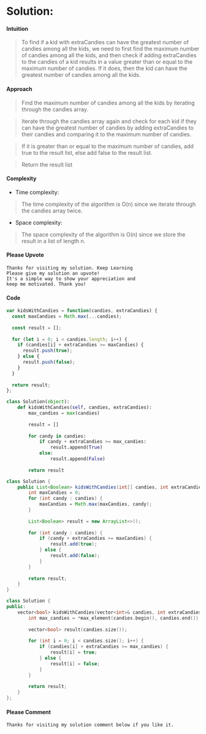 # Solution:
#### Intuition
<!-- Describe your first thoughts on how to solve this problem. -->
>To find if a kid with extraCandies can have the greatest number of candies among all the kids, we need to first find the maximum number of candies among all the kids, and then check if adding extraCandies to the candies of a kid results in a value greater than or equal to the maximum number of candies. If it does, then the kid can have the greatest number of candies among all the kids.

#### Approach
<!-- Describe your approach to solving the problem. -->
>Find the maximum number of candies among all the kids by iterating through the candies array.

>Iterate through the candies array again and check for each kid if they can have the greatest number of candies by adding extraCandies to their candies and comparing it to the maximum number of candies. 

>If it is greater than or equal to the maximum number of candies, add true to the result list, else add false to the result list.

>Return the result list
#### Complexity
- Time complexity:
<!-- Add your time complexity here, e.g. $$O(n)$$ -->
> The time complexity of the algorithm is O(n) since we iterate through the candies array twice.

- Space complexity:
<!-- Add your space complexity here, e.g. $$O(n)$$ -->
> The space complexity of the algorithm is O(n) since we store the result in a list of length n.





#### Please Upvote
```
Thanks for visiting my solution. Keep Learning
Please give my solution an upvote! 
It's a simple way to show your appreciation and
keep me motivated. Thank you! 
```

#### Code
```javascript
var kidsWithCandies = function(candies, extraCandies) {
  const maxCandies = Math.max(...candies);
  
  const result = [];
  
  for (let i = 0; i < candies.length; i++) {
    if (candies[i] + extraCandies >= maxCandies) {
      result.push(true);
    } else {
      result.push(false);
    }
  }
  
  return result;
};
```
```python
class Solution(object):
    def kidsWithCandies(self, candies, extraCandies):
        max_candies = max(candies)
        
        result = []
        
        for candy in candies:
            if candy + extraCandies >= max_candies:
                result.append(True)
            else:
                result.append(False)
        
        return result
```
```java
class Solution {
    public List<Boolean> kidsWithCandies(int[] candies, int extraCandies) {
        int maxCandies = 0;
        for (int candy : candies) {
            maxCandies = Math.max(maxCandies, candy);
        }
        
        List<Boolean> result = new ArrayList<>();
        
        for (int candy : candies) {
            if (candy + extraCandies >= maxCandies) {
                result.add(true);
            } else {
                result.add(false);
            }
        }
        
        return result;
    }
}
```

```cpp
class Solution {
public:
    vector<bool> kidsWithCandies(vector<int>& candies, int extraCandies) {
        int max_candies = *max_element(candies.begin(), candies.end());
        
        vector<bool> result(candies.size());
        
        for (int i = 0; i < candies.size(); i++) {
            if (candies[i] + extraCandies >= max_candies) {
                result[i] = true;
            } else {
                result[i] = false;
            }
        }
        
        return result;
    }
};

```
#### Please Comment
```
Thanks for visiting my solution comment below if you like it.
```
